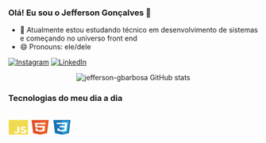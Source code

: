 ### Olá! Eu sou o Jefferson Gonçalves 👋


- 🌱 Atualmente estou estudando técnico em desenvolvimento de sistemas e começando no universo front end
- 😄 Pronouns: ele/dele

[![Instagram](https://img.shields.io/badge/Instagram-E4405F?style=for-the-badge&logo=instagram&logoColor=white)](https://instagram.com/jeffbarbosa42)
[![LinkedIn](https://img.shields.io/badge/LinkedIn-0077B5?style=for-the-badge&logo=linkedin&logoColor=white)](https://www.linkedin.com/in/jefferson-gonçalves-b93313179/)


<div align="center">
 
  ![jefferson-gbarbosa GitHub stats](https://github-readme-stats.vercel.app/api?username=jefferson-gbarbosa&show_icons=true&theme=radical)
</div> 

### Tecnologias do meu dia a dia

<div style="display: inline_block"><br>
  <img align="center" alt="Jeff-Js" height="30" width="40" src="https://raw.githubusercontent.com/devicons/devicon/master/icons/javascript/javascript-plain.svg">
<!--   <img align="center" alt="Rafa-Ts" height="30" width="40" src="https://raw.githubusercontent.com/devicons/devicon/master/icons/typescript/typescript-plain.svg"> -->
<!--   <img align="center" alt="Rafa-React" height="30" width="40" src="https://raw.githubusercontent.com/devicons/devicon/master/icons/react/react-original.svg"> -->
  <img align="center" alt="Jeff-HTML" height="30" width="40" src="https://raw.githubusercontent.com/devicons/devicon/master/icons/html5/html5-original.svg">
  <img align="center" alt="Jeff-CSS" height="30" width="40" src="https://raw.githubusercontent.com/devicons/devicon/master/icons/css3/css3-original.svg"
</div>



  





